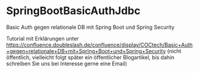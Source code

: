 # SpringBootBasicAuthJdbc
Basic Auth gegen relationale DB mit Spring Boot und Spring Security

Tutorial mit Erklärungen unter
https://confluence.doubleslash.de/confluence/display/COCtech/Basic+Auth+gegen+relationale+DB+mit+Spring+Boot+und+Spring+Security
(nicht öffentlich, vielleicht folgt später ein öffentlicher Blogartikel, bis dahin schreiben Sie uns bei Interesse gerne eine Email)
